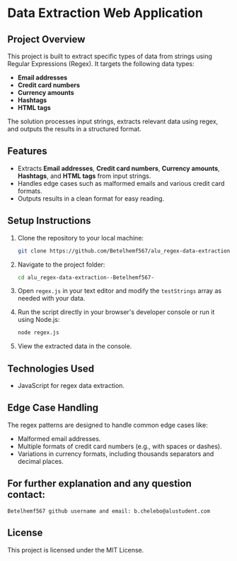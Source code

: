 
# Data Extraction Web Application

## Project Overview
This project is built to extract specific types of data from strings using Regular Expressions (Regex). It targets the following data types:

- **Email addresses**
- **Credit card numbers**
- **Currency amounts**
- **Hashtags**
- **HTML tags**

The solution processes input strings, extracts relevant data using regex, and outputs the results in a structured format.

## Features
- Extracts **Email addresses**, **Credit card numbers**, **Currency amounts**, **Hashtags**, and **HTML tags** from input strings.
- Handles edge cases such as malformed emails and various credit card formats.
- Outputs results in a clean format for easy reading.

## Setup Instructions

1. Clone the repository to your local machine:
   ```bash
   git clone https://github.com/Betelhemf567/alu_regex-data-extraction--Betelhemf567-.git
   ```

2. Navigate to the project folder:
   ```bash
   cd alu_regex-data-extraction--Betelhemf567-
   ```

3. Open `regex.js` in your text editor and modify the `testStrings` array as needed with your data.

4. Run the script directly in your browser's developer console or run it using Node.js:
   ```bash
   node regex.js
   ```

5. View the extracted data in the console.

## Technologies Used
- JavaScript for regex data extraction.

## Edge Case Handling
The regex patterns are designed to handle common edge cases like:
- Malformed email addresses.
- Multiple formats of credit card numbers (e.g., with spaces or dashes).
- Variations in currency formats, including thousands separators and decimal places.

## For further explanation and any question contact:
    Betelhemf567 github username and email: b.chelebo@alustudent.com

## License
This project is licensed under the MIT License.
